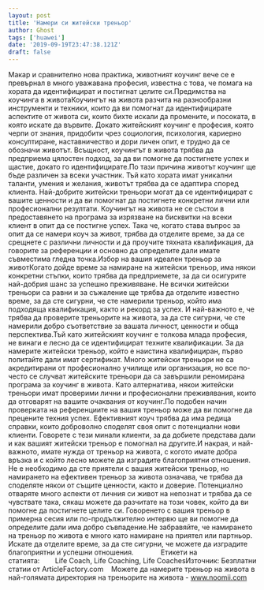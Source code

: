 ```yaml
---
layout: post
title: 'Намери си житейски треньор'
author: Ghost
tags: ['huawei']
date: '2019-09-19T23:47:38.121Z'
draft: false
---
```


Макар и сравнително нова практика, животният коучинг вече се е превърнал в много уважавана професия, известна с това, че помага на хората да идентифицират и постигнат целите си.Предимства на коучинга в животаКоучингът на живота разчита на разнообразни инструменти и техники, които да ви помогнат да идентифицирате аспектите от живота си, които бихте искали да промените, и посоката, в която искате да вървите. Докато житейският коучинг е професия, която черпи от знания, придобити чрез социология, психология, кариерно консултиране, наставничество и дори личен опит, е трудно да се обозначи животът. Всъщност, коучингът в живота трябва да предприема цялостен подход, за да ви помогне да постигнете успех и щастие, докато го идентифицирате.По тази причина животът коучинг ще бъде различен за всеки участник. Тъй като хората имат уникални таланти, умения и желания, животът трябва да се адаптира според клиента. Най-добрите житейски треньори могат да се идентифицират с вашите ценности и да ви помогнат да постигнете конкретни лични или професионални резултати. Коучингът на живота не се състои в предоставянето на програма за изрязване на бисквитки на всеки клиент в опит да се постигне успех. Така че, когато става въпрос за опит да се намери коуч за живот, трябва да отделите време, за да се срещнете с различни личности и да проучите тяхната квалификация, да говорите за референции и основно да определите дали имате съвместима гледна точка.Избор на вашия идеален треньор за животКогато дойде време за намиране на житейски треньор, има някои конкретни стъпки, които трябва да предприемете, за да си осигурите най-добрия шанс за успешно преживяване. Не всички житейски треньори са равни и за съжаление ще трябва да отделите известно време, за да сте сигурни, че сте намерили треньор, който има подходяща квалификация, както и рекорд за успех. И най-важното е, че трябва да проверите треньорите на живота, за да сте сигурни, че сте намерили добро съответствие за вашата личност, ценности и обща перспектива.Тъй като житейският коучинг е толкова млада професия, не винаги е лесно да се идентифицират техните квалификации. За да намерите житейски треньор, който е наистина квалифициран, първо попитайте дали имат сертификат. Много житейски треньори не са акредитирани от професионално училище или организация, но все по-често се случват житейските треньори да са завършили реномирана програма за коучинг в живота. Като алтернатива, някои житейски треньори имат проверими лични и професионални преживявания, които да отговарят на вашите очаквания от коучинг.По подобен начин проверката на референциите на вашия треньор може да ви помогне да прецените техния успех. Ефективният коуч трябва да има редица справки, които доброволно споделят своя опит с потенциални нови клиенти. Говорете с тези минали клиенти, за да добиете представа дали и как вашият житейски треньор е помогнал на другите.И накрая, и най-важното, имате нужда от треньор на живота, с когото имате добра връзка и с който лесно можете да изградите благоприятни отношения. Не е необходимо да сте приятели с вашия житейски треньор, но намирането на ефективен треньор за живота означава, че трябва да споделяте някои от същите ценности, както и доверие. Потенциално отваряте много аспекти от личния си живот на непознат и трябва да се чувствате така, сякаш можете да разчитате на този човек, който да ви помогне да постигнете целите си. Говоренето с вашия треньор в примерна сесия или по-продължително интервю ще ви помогне да определите дали има добро съвпадение.Не забравяйте, че намирането на треньор по живота е много като намиране на приятел или партньор. Искате да отделите време, за да сте сигурни, че можете да изградите благоприятни и успешни отношения.              Етикети на статията:        Life Coach, Life Coaching, Life CoachesИзточник: Безплатни статии от ArticleFactory.com    Можете да намерите треньор на живота в най-голямата директория на треньорите на живота - www.noomii.com
